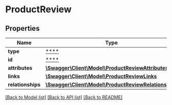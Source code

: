 # ProductReview

## Properties
Name | Type | Description | Notes
------------ | ------------- | ------------- | -------------
**type** | [****](.md) |  | [optional] 
**id** | [****](.md) |  | [optional] 
**attributes** | [**\Swagger\Client\Model\ProductReviewAttributes**](ProductReviewAttributes.md) |  | [optional] 
**links** | [**\Swagger\Client\Model\ProductReviewLinks**](ProductReviewLinks.md) |  | [optional] 
**relationships** | [**\Swagger\Client\Model\ProductReviewRelationships**](ProductReviewRelationships.md) |  | [optional] 

[[Back to Model list]](../../README.md#documentation-for-models) [[Back to API list]](../../README.md#documentation-for-api-endpoints) [[Back to README]](../../README.md)

